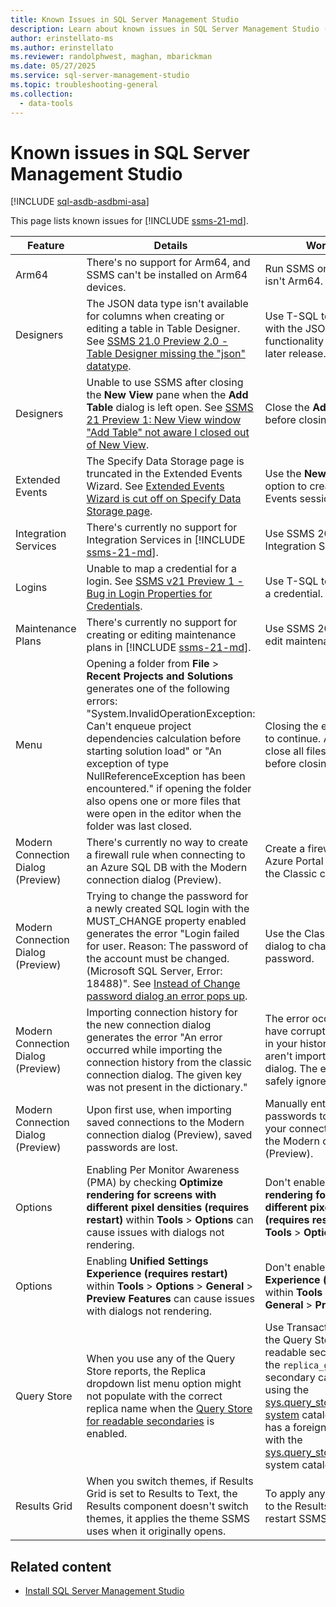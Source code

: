 ```yaml
---
title: Known Issues in SQL Server Management Studio
description: Learn about known issues in SQL Server Management Studio (SSMS).
author: erinstellato-ms
ms.author: erinstellato
ms.reviewer: randolphwest, maghan, mbarickman
ms.date: 05/27/2025
ms.service: sql-server-management-studio
ms.topic: troubleshooting-general
ms.collection:
  - data-tools
---
```


# Known issues in SQL Server Management Studio

[!INCLUDE [sql-asdb-asdbmi-asa](includes/applies-to-version/sql-asdb-asdbmi-asa.md)]

This page lists known issues for [!INCLUDE [ssms-21-md](includes/ssms-21-md.md)].

| Feature | Details | Workaround |
| --- | --- | --- |
| Arm64 | There's no support for Arm64, and SSMS can't be installed on Arm64 devices. | Run SSMS on a device that isn't Arm64. |
| Designers | The JSON data type isn't available for columns when creating or editing a table in Table Designer. See [SSMS 21.0 Preview 2.0 - Table Designer missing the "json" datatype](https://feedback.azure.com/d365community/idea/d2e6f106-9fb8-ef11-95f5-6045bdbfaf80). | Use T-SQL to add columns with the JSON data type, this functionality is planned for a later release. |
| Designers | Unable to use SSMS after closing the **New View** pane when the **Add Table** dialog is left open. See [SSMS 21 Preview 1: New View window "Add Table" not aware I closed out of New View](https://feedback.azure.com/d365community/idea/8790c2c0-22a8-ef11-95f6-000d3a01397d). | Close the **Add Table** dialog before closing the view pane. |
| Extended Events | The Specify Data Storage page is truncated in the Extended Events Wizard. See [Extended Events Wizard is cut off on Specify Data Storage page](https://feedback.azure.com/d365community/idea/e7de428c-76ab-ef11-95f6-000d3a01397d). | Use the **New Session...** option to create an Extended Events session. |
| Integration Services | There's currently no support for Integration Services in [!INCLUDE [ssms-21-md](includes/ssms-21-md.md)]. | Use SSMS 20.2 to connect to Integration Services. |
| Logins | Unable to map a credential for a login. See [SSMS v21 Preview 1 - Bug in Login Properties for Credentials](https://feedback.azure.com/d365community/idea/e0687671-dca3-ef11-95f6-000d3a059eeb). | Use T-SQL to map a login to a credential. |
| Maintenance Plans | There's currently no support for creating or editing maintenance plans in [!INCLUDE [ssms-21-md](includes/ssms-21-md.md)]. | Use SSMS 20.2 to create or edit maintenance plans. |
| Menu | Opening a folder from **File** > **Recent Projects and Solutions** generates one of the following errors: "System.InvalidOperationException: Can't enqueue project dependencies calculation before starting solution load" or "An exception of type NullReferenceException has been encountered." if opening the folder also opens one or more files that were open in the editor when the folder was last closed. | Closing the error allows work to continue. Alternatively, close all files in the editor before closing a folder. |
| Modern Connection Dialog (Preview) | There's currently no way to create a firewall rule when connecting to an Azure SQL DB with the Modern connection dialog (Preview). | Create a firewall rule in the Azure Portal or switch back to the Classic connection dialog. |
| Modern Connection Dialog (Preview) | Trying to change the password for a newly created SQL login with the MUST_CHANGE property enabled generates the error "Login failed for user. Reason: The password of the account must be changed. (Microsoft SQL Server, Error: 18488)". See [Instead of Change password dialog an error pops up](https://developercommunity.visualstudio.com/t/Instead-of-Chage-password-dialog-an-erro/10899416). | Use the Classic connection dialog to change the password. |
| Modern Connection Dialog (Preview) | Importing connection history for the new connection dialog generates the error "An error occurred while importing the connection history from the classic connection dialog. The given key was not present in the dictionary." | The error occurs when you have corrupted connections in your history, and they aren't imported into the new dialog. The error can be safely ignored. |
| Modern Connection Dialog (Preview) | Upon first use, when importing saved connections to the Modern connection dialog (Preview), saved passwords are lost. | Manually enter your passwords to save them to your connection profiles in the Modern connection dialog (Preview). |
| Options | Enabling Per Monitor Awareness (PMA) by checking **Optimize rendering for screens with different pixel densities (requires restart)** within **Tools** > **Options** can cause issues with dialogs not rendering. | Don't enable **Optimize rendering for screens with different pixel densities (requires restart)** within **Tools** > **Options**. |
| Options | Enabling **Unified Settings Experience (requires restart)** within **Tools** > **Options** > **General** > **Preview Features** can cause issues with dialogs not rendering. | Don't enable **Unified Settings Experience (requires restart)** within **Tools** > **Options** > **General** > **Preview Features**. |
| Query Store | When you use any of the Query Store reports, the Replica dropdown list menu option might not populate with the correct replica name when the [Query Store for readable secondaries](/sql/relational-databases/performance/query-store-for-secondary-replicas) is enabled. | Use Transact-SQL to query the Query Store data for a readable secondary where the `replica_group_I'd` for a secondary can be mapped using the [sys.query_store_runtime_stats system](/sql/relational-databases/system-catalog-views/sys-query-store-runtime-stats-transact-sql) catalog view, which has a foreign key relationship with the [sys.query_store_replicas](/sql/relational-databases/system-catalog-views/sys-query-store-replicas) system catalog view. |
| Results Grid | When you switch themes, if Results Grid is set to Results to Text, the Results component doesn't switch themes, it applies the theme SSMS uses when it originally opens. | To apply any theme changes to the Results component, restart SSMS. |

## Related content

- [Install SQL Server Management Studio](install/install.md)
